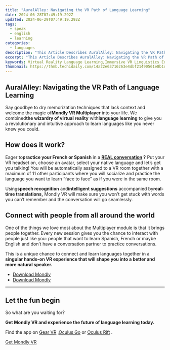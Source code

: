 ```yaml
---
title: "AuralAlley: Navigating the VR Path of Language Learning"
date: 2024-06-28T07:49:19.292Z
updated: 2024-06-29T07:49:19.292Z
tags:
  - speak
  - english
  - learning
categories:
  - languages
description: "This Article Describes AuralAlley: Navigating the VR Path of Language Learning"
excerpt: "This Article Describes AuralAlley: Navigating the VR Path of Language Learning"
keywords: Virtual Reality Language Learning,Immersive VR Linguistics Education,Interactive Language Learning Software,Multilingual Virtual Reality Experience,VR Language Immersion Programs,Educational Technology in Linguistics,Language Learning Platforms for VR
thumbnail: https://thmb.techidaily.com/14a22e63716263e4dbf21490561e8b1d60bb16b34f9d12286d81f3b90aa95801.jpg
---
```


## AuralAlley: Navigating the VR Path of Language Learning

 Say goodbye to dry memorization techniques that lack context and welcome the magic of**Mondly VR Multiplayer** into your life. We combined**the wizardry of virtual reality** with**language learning** to give you a revolutionary and intuitive approach to learn languages like you never knew you could.

## How does it work?

 Eager to**practice your French or Spanish** in a **[REAL‌ conversation](https://shop.mondly.com/affiliate.php?ACCOUNT=ATISTUDI&AFFILIATE=108875&PATH=https://www.mondly.com?AFFILIATE=108875) ?** Put your VR headset on, choose an avatar, select your native language and let’s get you talking! You will be automatically assigned to a VR room together with a maximum of 11 other participants where you will socialize and practice the language you want to learn “face to face” as if you were in the same room.

 Using**speech recognition** and**intelligent suggestions** accompanied by**real-time translations,** Mondly VR will make sure you won’t get stuck with words you can’t remember and the conversation will go seamlessly.

## Connect with people from all around the world

 One of the things we love most about the Multiplayer module is that it brings people together. Every new session gives you the chance to interact with people just like you: people that want to learn Spanish, French or maybe English and don’t have a conversation partner to practice conversations.

 This is a unique chance to connect and learn languages together in a **singular hands-on VR experience that will shape you into a better and more natural speaker.**

* [Download Mondly](https://www.facebook.com/sharer/sharer.php?u=https%3A%2F%2Fwww.mondly.com%2Fblog%2Ftake-a-glimpse-into-the-future-with-mondly-vr-multiplayer%2F&t=Learn+Languages+in+Virtual+Reality+with+Mondly+VR+Multiplayer "Share on Facebook")
* [Download Mondly](https://shop.mondly.com/affiliate.php?ACCOUNT=ATISTUDI&AFFILIATE=108875&PATH=https://www.mondly.com?AFFILIATE=108875)

---

## Let the fun begin

So what are you waiting for?

 **Get Mondly VR and experience the future of language learning today.**

 Find the app on [Gear VR](https://www.oculus.com/experiences/gear-vr/1272636489423125) ,[Oculus Go](https://www.oculus.com/experiences/go/1272636489423125) or [Oculus Rift](https://www.oculus.com/experiences/rift/2192753377451572/) .

[Get Mondly VR](https://www.oculus.com/experiences/gear-vr/1272636489423125 "Get Mondly VR")

<ins class="adsbygoogle"
     style="display:block"
     data-ad-format="autorelaxed"
     data-ad-client="ca-pub-7571918770474297"
     data-ad-slot="1223367746"></ins>



<ins class="adsbygoogle"
     style="display:block"
     data-ad-client="ca-pub-7571918770474297"
     data-ad-slot="8358498916"
     data-ad-format="auto"
     data-full-width-responsive="true"></ins>


